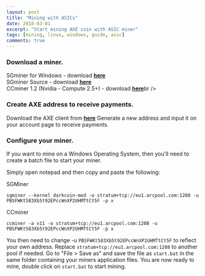 ```yaml
---
layout: post
title: "Mining with ASICs"
date: 2018-03-01
excerpt: "Start mining AXE coin with ASIC miner"
tags: [mining, linux, windows, guide, asic]
comments: true
---
```


### Download a miner.

SGminer for Windows - download <a href="https://github.com/nicehash/sgminer/releases"><b>here</b></a><br />
SGminer Source - download <a href="https://github.com/nicehash/sgminer/releases"><b>here</b></a><br />
CCminer 1.2 (Nvidia - Compute 2.5+) - download <a href="https://github.com/cbuchner1/ccminer/releases/download/v1.2/ccminer-v1.2.zip"><b>here</b></a>br />

### Create AXE address to receive payments.

Download the AXE client from <a href="https://github.com/AXErunners/axe/releases"><b>here</b></a>
Generate a new address and input it on your account page to receive payments.

### Configure your miner.

If you want to mine on a Windows Operating System, then you'll need to create a batch file to start your miner.

Simply open notepad and then copy and paste the following:<br />

SGMiner<br />
```
sgminer --kernel darkcoin-mod -o stratum+tcp://eu1.arcpool.com:1208 -u PBSFWKt583Xb5t92EPccWnXP2UHMTtCt5F -p x
```
CCminer<br />
```
ccminer -a x11 -o stratum+tcp://eu1.arcpool.com:1208 -u PBSFWKt583Xb5t92EPccWnXP2UHMTtCt5F -p x
```
You then need to change -u `PBSFWKt583Xb5t92EPccWnXP2UHMTtCt5F` to reflect your own address. Replace `stratum+tcp://eu1.arcpool.com:1208` to another pool if needed. Go to "File > Save as" and save the file as `start.bat` in the same folder containing your miners application files. You are now ready to mine, double click on `start.bat` to start mining.
